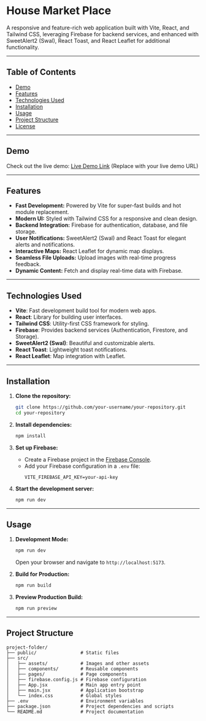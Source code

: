 # House Market Place

A responsive and feature-rich web application built with Vite, React, and Tailwind CSS, leveraging Firebase for backend services, and enhanced with SweetAlert2 (Swal), React Toast, and React Leaflet for additional functionality.

---

## Table of Contents

- [Demo](#demo)
- [Features](#features)
- [Technologies Used](#technologies-used)
- [Installation](#installation)
- [Usage](#usage)
- [Project Structure](#project-structure)
- [License](#license)

---

## Demo

Check out the live demo: [Live Demo Link](#) (Replace with your live demo URL)

---

## Features

- **Fast Development:** Powered by Vite for super-fast builds and hot module replacement.
- **Modern UI:** Styled with Tailwind CSS for a responsive and clean design.
- **Backend Integration:** Firebase for authentication, database, and file storage.
- **User Notifications:** SweetAlert2 (Swal) and React Toast for elegant alerts and notifications.
- **Interactive Maps:** React Leaflet for dynamic map displays.
- **Seamless File Uploads:** Upload images with real-time progress feedback.
- **Dynamic Content:** Fetch and display real-time data with Firebase.

---

## Technologies Used

- **Vite**: Fast development build tool for modern web apps.
- **React**: Library for building user interfaces.
- **Tailwind CSS**: Utility-first CSS framework for styling.
- **Firebase**: Provides backend services (Authentication, Firestore, and Storage).
- **SweetAlert2 (Swal)**: Beautiful and customizable alerts.
- **React Toast**: Lightweight toast notifications.
- **React Leaflet**: Map integration with Leaflet.

---

## Installation

1. **Clone the repository:**

   ```bash
   git clone https://github.com/your-username/your-repository.git
   cd your-repository
   ```

2. **Install dependencies:**

   ```bash
   npm install
   ```

3. **Set up Firebase:**

   - Create a Firebase project in the [Firebase Console](https://console.firebase.google.com/).
   - Add your Firebase configuration in a `.env` file:
     ```env
     VITE_FIREBASE_API_KEY=your-api-key
     ```

4. **Start the development server:**

   ```bash
   npm run dev
   ```

---

## Usage

1. **Development Mode:**

   ```bash
   npm run dev
   ```

   Open your browser and navigate to `http://localhost:5173`.

2. **Build for Production:**

   ```bash
   npm run build
   ```

3. **Preview Production Build:**

   ```bash
   npm run preview
   ```

---

## Project Structure

```
project-folder/
├── public/                # Static files
├── src/
│   ├── assets/            # Images and other assets
│   ├── components/        # Reusable components
│   ├── pages/             # Page components
│   ├── firebase.config.js # Firebase configuration
│   ├── App.jsx            # Main app entry point
│   ├── main.jsx           # Application bootstrap
│   └── index.css          # Global styles
├── .env                   # Environment variables
├── package.json           # Project dependencies and scripts
└── README.md              # Project documentation
```
